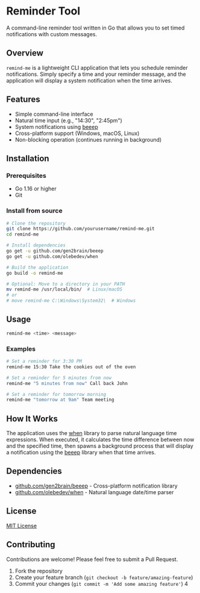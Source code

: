 # Reminder Tool

A command-line reminder tool written in Go that allows you to set timed notifications with custom messages.

## Overview

`remind-me` is a lightweight CLI application that lets you schedule reminder notifications. Simply specify a time and your reminder message, and the application will display a system notification when the time arrives.

## Features

- Simple command-line interface
- Natural time input (e.g., "14:30", "2:45pm")
- System notifications using [beeep](https://github.com/gen2brain/beeep)
- Cross-platform support (Windows, macOS, Linux)
- Non-blocking operation (continues running in background)

## Installation

### Prerequisites

- Go 1.16 or higher
- Git

### Install from source

```bash
# Clone the repository
git clone https://github.com/yourusername/remind-me.git
cd remind-me

# Install dependencies
go get -u github.com/gen2brain/beeep
go get -u github.com/olebedev/when

# Build the application
go build -o remind-me

# Optional: Move to a directory in your PATH
mv remind-me /usr/local/bin/  # Linux/macOS
# or
# move remind-me C:\Windows\System32\  # Windows
```

## Usage

```bash
remind-me <time> <message>
```

### Examples

```bash
# Set a reminder for 3:30 PM
remind-me 15:30 Take the cookies out of the oven

# Set a reminder for 5 minutes from now
remind-me "5 minutes from now" Call back John

# Set a reminder for tomorrow morning
remind-me "tomorrow at 9am" Team meeting
```

## How It Works

The application uses the [when](https://github.com/olebedev/when) library to parse natural language time expressions. When executed, it calculates the time difference between now and the specified time, then spawns a background process that will display a notification using the [beeep](https://github.com/gen2brain/beeep) library when that time arrives.

## Dependencies

- [github.com/gen2brain/beeep](https://github.com/gen2brain/beeep) - Cross-platform notification library
- [github.com/olebedev/when](https://github.com/olebedev/when) - Natural language date/time parser

## License

[MIT License](LICENSE)

## Contributing

Contributions are welcome! Please feel free to submit a Pull Request.

1. Fork the repository
2. Create your feature branch (`git checkout -b feature/amazing-feature`)
3. Commit your changes (`git commit -m 'Add some amazing feature'`)
4
